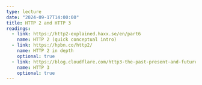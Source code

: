 ```yaml
---
type: lecture
date: "2024-09-17T14:00:00"
title: HTTP 2 and HTTP 3
readings:
  - link: https://http2-explained.haxx.se/en/part6
    name: HTTP 2 (quick conceptual intro)
  - link: https://hpbn.co/http2/
    name: HTTP 2 in depth
    optional: true
  - link: https://blog.cloudflare.com/http3-the-past-present-and-future/
    name: HTTP 3
    optional: true
---
```

